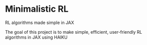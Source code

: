 # Minimalistic RL
RL algorithms made simple in JAX

The goal of this project is to make simple, efficient, user-friendly RL algorithms in JAX using HAIKU